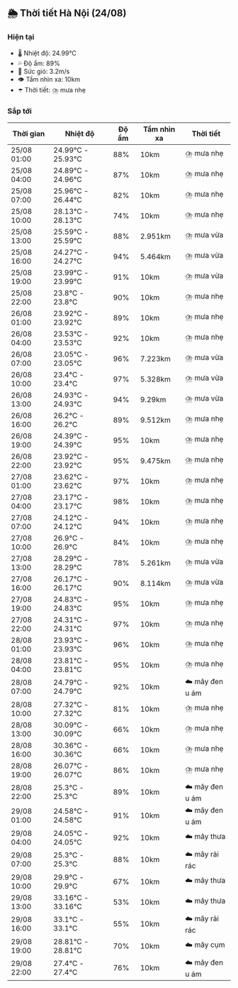 ## 🌦️ Thời tiết Hà Nội (24/08)

### Hiện tại

- 🌡️ Nhiệt độ: 24.99℃
- 💦 Độ ẩm: 89%
- 💨 Sức gió: 3.2m/s
- 👁️ Tầm nhìn xa: 10km
- ☂️ Thời tiết: ⛈️ mưa nhẹ

### Sắp tới

| Thời gian | Nhiệt độ | Độ ẩm | Tầm nhìn xa | Thời tiết |
| --- | --- | --- | --- | --- |
| 25/08 01:00 | 24.99℃ - 25.93℃ | 88% | 10km | ⛈️ mưa nhẹ |
| 25/08 04:00 | 24.89℃ - 24.96℃ | 87% | 10km | ⛈️ mưa nhẹ |
| 25/08 07:00 | 25.96℃ - 26.44℃ | 82% | 10km | ⛈️ mưa nhẹ |
| 25/08 10:00 | 28.13℃ - 28.13℃ | 74% | 10km | ⛈️ mưa nhẹ |
| 25/08 13:00 | 25.59℃ - 25.59℃ | 88% | 2.951km | ⛈️ mưa vừa |
| 25/08 16:00 | 24.27℃ - 24.27℃ | 94% | 5.464km | ⛈️ mưa vừa |
| 25/08 19:00 | 23.99℃ - 23.99℃ | 91% | 10km | ⛈️ mưa vừa |
| 25/08 22:00 | 23.8℃ - 23.8℃ | 90% | 10km | ⛈️ mưa nhẹ |
| 26/08 01:00 | 23.92℃ - 23.92℃ | 89% | 10km | ⛈️ mưa nhẹ |
| 26/08 04:00 | 23.53℃ - 23.53℃ | 92% | 10km | ⛈️ mưa nhẹ |
| 26/08 07:00 | 23.05℃ - 23.05℃ | 96% | 7.223km | ⛈️ mưa vừa |
| 26/08 10:00 | 23.4℃ - 23.4℃ | 97% | 5.328km | ⛈️ mưa vừa |
| 26/08 13:00 | 24.93℃ - 24.93℃ | 94% | 9.29km | ⛈️ mưa vừa |
| 26/08 16:00 | 26.2℃ - 26.2℃ | 89% | 9.512km | ⛈️ mưa nhẹ |
| 26/08 19:00 | 24.39℃ - 24.39℃ | 95% | 10km | ⛈️ mưa nhẹ |
| 26/08 22:00 | 23.92℃ - 23.92℃ | 95% | 9.475km | ⛈️ mưa nhẹ |
| 27/08 01:00 | 23.62℃ - 23.62℃ | 97% | 10km | ⛈️ mưa nhẹ |
| 27/08 04:00 | 23.17℃ - 23.17℃ | 98% | 10km | ⛈️ mưa nhẹ |
| 27/08 07:00 | 24.12℃ - 24.12℃ | 94% | 10km | ⛈️ mưa nhẹ |
| 27/08 10:00 | 26.9℃ - 26.9℃ | 84% | 10km | ⛈️ mưa nhẹ |
| 27/08 13:00 | 28.29℃ - 28.29℃ | 78% | 5.261km | ⛈️ mưa vừa |
| 27/08 16:00 | 26.17℃ - 26.17℃ | 90% | 8.114km | ⛈️ mưa vừa |
| 27/08 19:00 | 24.83℃ - 24.83℃ | 95% | 10km | ⛈️ mưa nhẹ |
| 27/08 22:00 | 24.31℃ - 24.31℃ | 97% | 10km | ⛈️ mưa nhẹ |
| 28/08 01:00 | 23.93℃ - 23.93℃ | 96% | 10km | ⛈️ mưa nhẹ |
| 28/08 04:00 | 23.81℃ - 23.81℃ | 95% | 10km | ⛈️ mưa nhẹ |
| 28/08 07:00 | 24.79℃ - 24.79℃ | 92% | 10km | ☁️ mây đen u ám |
| 28/08 10:00 | 27.32℃ - 27.32℃ | 81% | 10km | ⛈️ mưa nhẹ |
| 28/08 13:00 | 30.09℃ - 30.09℃ | 66% | 10km | ⛈️ mưa nhẹ |
| 28/08 16:00 | 30.36℃ - 30.36℃ | 66% | 10km | ⛈️ mưa nhẹ |
| 28/08 19:00 | 26.07℃ - 26.07℃ | 86% | 10km | ⛈️ mưa nhẹ |
| 28/08 22:00 | 25.3℃ - 25.3℃ | 89% | 10km | ☁️ mây đen u ám |
| 29/08 01:00 | 24.58℃ - 24.58℃ | 91% | 10km | ☁️ mây đen u ám |
| 29/08 04:00 | 24.05℃ - 24.05℃ | 92% | 10km | ☁️ mây thưa |
| 29/08 07:00 | 25.3℃ - 25.3℃ | 88% | 10km | ☁️ mây rải rác |
| 29/08 10:00 | 29.9℃ - 29.9℃ | 67% | 10km | ☁️ mây thưa |
| 29/08 13:00 | 33.16℃ - 33.16℃ | 53% | 10km | ☁️ mây thưa |
| 29/08 16:00 | 33.1℃ - 33.1℃ | 55% | 10km | ☁️ mây rải rác |
| 29/08 19:00 | 28.81℃ - 28.81℃ | 70% | 10km | ☁️ mây cụm |
| 29/08 22:00 | 27.4℃ - 27.4℃ | 76% | 10km | ☁️ mây đen u ám |

